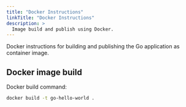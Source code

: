 ```yaml
---
title: "Docker Instructions"
linkTitle: "Docker Instructions"
description: >
  Image build and publish using Docker.
---
```


Docker instructions for building and publishing the Go application as container image.


## Docker image build

Docker build command:

```bash
docker build -t go-hello-world .
```

